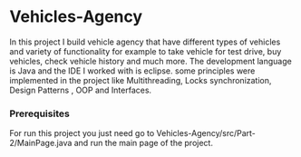 # Vehicles-Agency

In this project I build vehicle agency that have different types of vehicles and variety of functionality for example  to take vehicle for  test drive, buy vehicles, check vehicle history and much more.
The development language is Java and the IDE I worked with is eclipse.
some principles were implemented in the project like Multithreading, Locks synchronization, Design Patterns , OOP and Interfaces. 

### Prerequisites

For run this project you just need go to  Vehicles-Agency/src/Part-2/MainPage.java and run the main page of the project.




